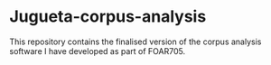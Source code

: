 # Jugueta-corpus-analysis
This repository contains the finalised version of the corpus analysis software I have developed as part of FOAR705.
